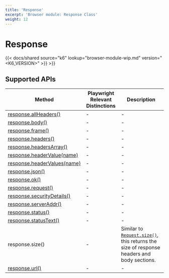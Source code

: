 ```yaml
---
title: 'Response'
excerpt: 'Browser module: Response Class'
weight: 12
---
```


# Response

{{< docs/shared source="k6" lookup="browser-module-wip.md" version="<K6_VERSION>" >}} >}}

## Supported APIs

| Method                                                                                                                             | Playwright Relevant Distinctions | Description                                                                                                                                                               |
| ---------------------------------------------------------------------------------------------------------------------------------- | -------------------------------- | ------------------------------------------------------------------------------------------------------------------------------------------------------------------------- |
| <a href="https://playwright.dev/docs/api/class-response#response-all-headers" target="_blank" >response.allHeaders()</a>           | -                                | -                                                                                                                                                                         |
| <a href="https://playwright.dev/docs/api/class-response#response-body" target="_blank" >response.body()</a>                        | -                                | -                                                                                                                                                                         |
| <a href="https://playwright.dev/docs/api/class-response#response-frame" target="_blank" >response.frame()</a>                      | -                                | -                                                                                                                                                                         |
| <a href="https://playwright.dev/docs/api/class-response#response-headers" target="_blank" >response.headers()</a>                  | -                                | -                                                                                                                                                                         |
| <a href="https://playwright.dev/docs/api/class-response#response-headers-array" target="_blank" >response.headersArray()</a>       | -                                | -                                                                                                                                                                         |
| <a href="https://playwright.dev/docs/api/class-response#response-header-value" target="_blank" >response.headerValue(name)</a>     | -                                | -                                                                                                                                                                         |
| <a href="https://playwright.dev/docs/api/class-response#response-header-values" target="_blank" >response.headerValues(name)</a>   | -                                | -                                                                                                                                                                         |
| <a href="https://playwright.dev/docs/api/class-response#response-json" target="_blank" >response.json()</a>                        | -                                | -                                                                                                                                                                         |
| <a href="https://playwright.dev/docs/api/class-response#response-ok" target="_blank" >response.ok()</a>                            | -                                | -                                                                                                                                                                         |
| <a href="https://playwright.dev/docs/api/class-response#response-request" target="_blank" >response.request()</a>                  | -                                | -                                                                                                                                                                         |
| <a href="https://playwright.dev/docs/api/class-response#response-security-details" target="_blank" >response.securityDetails()</a> | -                                | -                                                                                                                                                                         |
| <a href="https://playwright.dev/docs/api/class-response#response-server-addr" target="_blank" >response.serverAddr()</a>           | -                                | -                                                                                                                                                                         |
| <a href="https://playwright.dev/docs/api/class-response#response-status" target="_blank" >response.status()</a>                    | -                                | -                                                                                                                                                                         |
| <a href="https://playwright.dev/docs/api/class-response#response-status-text" target="_blank" >response.statusText()</a>           | -                                | -                                                                                                                                                                         |
| response.size()                                                                                                                    | -                                | Similar to [`Request.size()`](https://grafana.com/docs/k6/<K6_VERSION>/javascript-api/k6-experimental/browser/request/size), this returns the size of response headers and body sections. |
| <a href="https://playwright.dev/docs/api/class-response#response-url" target="_blank" >response.url()</a>                          | -                                | -                                                                                                                                                                         |

